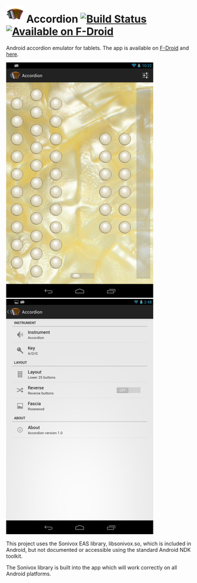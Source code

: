 # ![Logo](src/main/res/drawable-mdpi/ic_launcher.png) Accordion [![Build Status](https://travis-ci.org/billthefarmer/accordion.svg?branch=master)](https://travis-ci.org/billthefarmer/accordion) [![Available on F-Droid](https://f-droid.org/wiki/images/c/ca/F-Droid-button_available-on_smaller.png)](https://f-droid.org/repository/browse/?fdid=org.billthefarmer.accordion)

Android accordion emulator for tablets. The app is available on
[F-Droid](https://f-droid.org/repository/browse/?fdid=org.billthefarmer.accordion)
and [here](https://github.com/billthefarmer/accordion/releases).

![](https://github.com/billthefarmer/billthefarmer.github.io/raw/master/images/Accordion.png)
&nbsp;
![](https://github.com/billthefarmer/billthefarmer.github.io/raw/master/images/Accordion-settings.png)

This project uses the Sonivox EAS library, libsonivox.so, which is
included in Android, but not documented or accessible using the
standard Android NDK toolkit.

The Sonivox library is built into the app which will work correctly on
all Android platforms.
